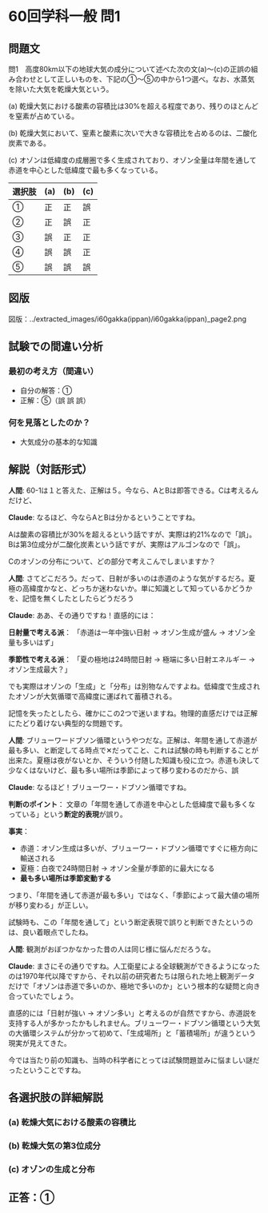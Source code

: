# 60回学科一般 問1

## 問題文

問1　高度80km以下の地球大気の成分について述べた次の文(a)～(c)の正誤の組み合わせとして正しいものを、下記の①～⑤の中から1つ選べ。なお、水蒸気を除いた大気を乾燥大気という。

(a) 乾燥大気における酸素の容積比は30%を超える程度であり、残りのほとんどを窒素が占めている。

(b) 乾燥大気において、窒素と酸素に次いで大きな容積比を占めるのは、二酸化炭素である。

(c) オゾンは低緯度の成層圏で多く生成されており、オゾン全量は年間を通して赤道を中心とした低緯度で最も多くなっている。

| 選択肢 | (a) | (b) | (c) |
|--------|-----|-----|-----|
| ① | 正 | 正 | 誤 |
| ② | 正 | 誤 | 正 |
| ③ | 誤 | 正 | 正 |
| ④ | 誤 | 誤 | 正 |
| ⑤ | 誤 | 誤 | 誤 |

## 図版

図版：../extracted_images/i60gakka(ippan)/i60gakka(ippan)_page2.png

## 試験での間違い分析

### 最初の考え方（間違い）
- 自分の解答：①
- 正解：⑤（誤 誤 誤）

### 何を見落としたのか？
- 大気成分の基本的な知識

## 解説（対話形式）

**人間**: 60-1は１と答えた、正解は５。今なら、AとBは即答できる。Cは考えるんだけど、

**Claude**: なるほど、今ならAとBは分かるということですね。

Aは酸素の容積比が30%を超えるという話ですが、実際は約21%なので「誤」。
Bは第3位成分が二酸化炭素という話ですが、実際はアルゴンなので「誤」。

Cのオゾンの分布について、どの部分で考えこんでしまいますか？

**人間**: さてどこだろう。だって、日射が多いのは赤道のような気がするだろ。夏極の高緯度かなと、どっちか迷わないか。単に知識として知っているかどうかを、記憶を無くしたとしたらどうだろう

**Claude**: ああ、その通りですね！直感的には：

**日射量で考える派**：
「赤道は一年中強い日射 → オゾン生成が盛ん → オゾン全量も多いはず」

**季節性で考える派**：
「夏の極地は24時間日射 → 極端に多い日射エネルギー → オゾン生成最大？」

でも実際はオゾンの「生成」と「分布」は別物なんですよね。低緯度で生成されたオゾンが大気循環で高緯度に運ばれて蓄積される。

記憶を失ったとしたら、確かにこの2つで迷いますね。物理的直感だけでは正解にたどり着けない典型的な問題です。

**人間**: ブリューワードブソン循環というやつだな。正解は、年間を通して赤道が最も多い、と断定してる時点で✕だってこと、これは試験の時も判断することが出来た。夏極は夜がないとか、そういう付随した知識も役に立つ。赤道も決して少なくはないけど、最も多い場所は季節によって移り変わるのだから、誤

**Claude**: なるほど！ブリューワー・ドブソン循環ですね。

**判断のポイント**：
文章の「年間を通して赤道を中心とした低緯度で最も多くなっている」という**断定的表現**が誤り。

**事実**：
- 赤道：オゾン生成は多いが、ブリューワー・ドブソン循環ですぐに極方向に輸送される
- 夏極：白夜で24時間日射 → オゾン全量が季節的に最大になる
- **最も多い場所は季節変動する**

つまり、「年間を通して赤道が最も多い」ではなく、「季節によって最大値の場所が移り変わる」が正しい。

試験時も、この「年間を通して」という断定表現で誤りと判断できたというのは、良い着眼点でしたね。

**人間**: 観測がおぼつかなかった昔の人は同じ様に悩んだだろうな。

**Claude**: まさにその通りですね。人工衛星による全球観測ができるようになったのは1970年代以降ですから、それ以前の研究者たちは限られた地上観測データだけで「オゾンは赤道で多いのか、極地で多いのか」という根本的な疑問と向き合っていたでしょう。

直感的には「日射が強い → オゾン多い」と考えるのが自然ですから、赤道説を支持する人が多かったかもしれません。ブリューワー・ドブソン循環という大気の大循環システムが分かって初めて、「生成場所」と「蓄積場所」が違うという現実が見えてきた。

今では当たり前の知識も、当時の科学者にとっては試験問題並みに悩ましい謎だったということですね。

## 各選択肢の詳細解説

### (a) 乾燥大気における酸素の容積比

### (b) 乾燥大気の第3位成分

### (c) オゾンの生成と分布

## 正答：①